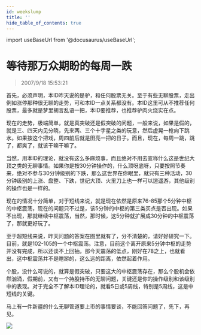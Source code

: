 ```yaml
---
id: weekslump 
title: ''
hide_table_of_contents: true
---
```


import useBaseUrl from '@docusaurus/useBaseUrl';

# 等待那万众期盼的每周一跌

> 2007/9/18 15:53:21

<div style={{color: '#FF0000', fontWeight: 'bold'}}>

首先，必须声明，本ID昨天说的是驴，和任何股票无关。至于有些无聊股票，走出例如涨停那种很无聊的走势，可和本ID一点关系都没有。本ID这里可从不推荐任何股票，最多就是梦里胡言乱语一把，本ID要推荐，也推荐驴肉火烧实在点。
 
现在的走势，极端简单，就是真突破还是假突破的问题，一般来说，如果是假的，就是三、四天内见分晓，先来两、三个十字星之类的玩意，然后虚晃一枪向下跳水。如果按这个把戏，周四前后就是田亮一把的日子。而且，现在，每周一跳，跳了，都爽了，就该干嘛干嘛了。
 
当然，用本ID的理论，就没有这么多麻烦事，而且绝对不用去宣称什么这是世纪大顶之类的无聊事情。如果你是按30分钟操作的，什么顶呀底呀，只要按照节奏来，绝对不参与30分钟级别的下跌，那么这世界在你眼里，就只有三种活动，30分钟级别的上涨、盘整、下跌，世纪大顶、火里刀上也一样可以逍遥游，其他级别的操作也是一样的。
 
现在的情况十分简单，对于短线来说，就是现在依然是原来76-85那个5分钟中枢的中枢震荡，现在的问题只不过是，该5分钟的中枢的第三类买点是否出现。如果不出现，那就继续中枢震荡，当然，那时候，这5分钟就扩展成30分钟的中枢震荡了，那就更好玩了。
 
至于超短线来说，昨天问题的答案在图里就有了，分不清楚的，请好好研究一下。目前，就是102-105的一个中枢震荡。注意，目前这个离开原来5分钟中枢的走势并没有完成，所以还谈不上回抽，那今天震荡的低点，刚好在78之上，也就看出，这中枢震荡并不是瞎掰的，这么远的距离，依然起着作用。
 
个股，没什么可说的，就算是假突破，只要这大的中枢震荡存在，那么个股机会依然汹涌，假期前，又有一个持股持币的无聊问题，关键还是你的操作级别和该级别中的表现。对于完全不了解本ID理论的，就看5日或5周线，特别是5周线，这是中短线的关键。
 
马上有一件新疆的什么无聊管道要上市的事情要谈，不能回答问题了，先下，再见。

</div>

<div style={{textAlign: 'left'}}>
<img src={useBaseUrl('/img/economics/weekslump/20070918.jpg')} /><br/><br/>
</div>